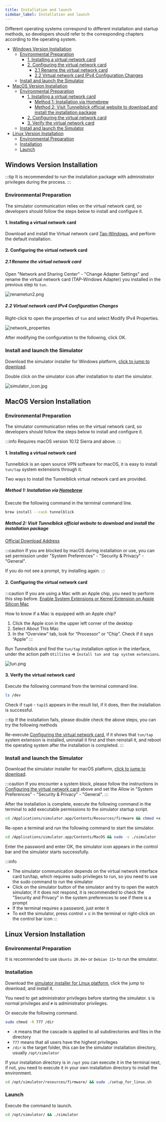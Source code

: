 ```yaml
---
title: Installation and launch
sidebar_label: Installation and launch
---
```


Different operating systems correspond to different installation and startup methods, so developers should refer to the corresponding chapters according to the operating system.

- [Windows Version Installation](#windows-version-installation)
  - [Environmental Preparation](#environmental-preparation)
    - [1. Installing a virtual network card](#1-installing-a-virtual-network-card)
    - [2. Configuring the virtual network card](#2-configuring-the-virtual-network-card)
      - [2.1 Rename the virtual network card](#21-rename-the-virtual-network-card)
      - [2.2 Virtual network card IPv4 Configuration Changes](#22-virtual-network-card-ipv4-configuration-changes)
  - [Install and launch the Simulator](#install-and-launch-the-simulator)
- [MacOS Version Installation](#macos-version-installation)
  - [Environmental Preparation](#environmental-preparation-1)
    - [1. Installing a virtual network card](#1-installing-a-virtual-network-card-1)
      - [Method 1: Installation via Homebrew](#method-1-installation-via-homebrew)
      - [Method 2: Visit Tunnelblick official website to download and install the installation package](#method-2-visit-tunnelblick-official-website-to-download-and-install-the-installation-package)
    - [2. Configuring the virtual network card](#2-configuring-the-virtual-network-card-1)
    - [3. Verify the virtual network card](#3-verify-the-virtual-network-card)
  - [Install and launch the Simulator](#install-and-launch-the-simulator-1)
- [Linux Version Installation](#linux-version-installation)
  - [Environmental Preparation](#environmental-preparation-2)
  - [Installation](#installation)
  - [Launch](#launch)

## Windows Version Installation

:::tip
It is recommended to run the installation package with administrator privileges during the process.
:::

### Environmental Preparation

The simulator communication relies on the virtual network card, so developers should follow the steps below to install and configure it.

#### 1. Installing a virtual network card

Download and install the Virtual network card [Tap-Windows](https://upload-cdn.huami.com/zeppos/simulator/download/tap-windows-9.21.2.zip), and perform the default installation.

#### 2. Configuring the virtual network card

##### 2.1 Rename the virtual network card

Open "Network and Sharing Center" - "Change Adapter Settings" and rename the virtual network card (TAP-Windows Adapter) you installed in the previous step to `tun`.

![renametun2.png](/img/simulator/renametunE.png)

##### 2.2 Virtual network card IPv4 Configuration Changes

Right-click to open the properties of `tun` and select Modify IPv4 Properties.

![network_properties](/img/simulator/network_properties.png)

After modifying the configuration to the following, click OK.

### Install and launch the Simulator

Download the simulator installer for Windows platform, [click to jump to download](./download.md).

Double click on the simulator icon after installation to start the simulator.

![simulator_icon.jpg](/img/simulator/simulator_icon.jpg)

## MacOS Version Installation

### Environmental Preparation

The simulator communication relies on the virtual network card, so developers should follow the steps below to install and configure it.

:::info
Requires macOS version 10.12 Sierra and above.
:::

#### 1. Installing a virtual network card

Tunnelblick is an open source VPN software for macOS, it is easy to install `tun/tap` system extensions through it.

Two ways to install the Tunnelblick virtual network card are provided.

##### Method 1: Installation via [Homebrew](https://brew.sh/)

Execute the following command in the terminal command line.

```sh
brew install --cask tunnelblick
```

##### Method 2: Visit Tunnelblick official website to download and install the installation package

[Official Download Address](https://tunnelblick.net/downloads.html)

:::caution
If you are blocked by macOS during installation or use, you can set permission under "System Preferences" - "Security & Privacy" - "General".

If you do not see a prompt, try installing again.
:::

#### 2. Configuring the virtual network card

:::caution
If you are using a Mac with an Apple chip, you need to perform this step before. [Enable System Extensions or Kernel Extension on Apple Silicon Mac](../../faq/apple-silicon.md)

How to know if a Mac is equipped with an Apple chip?

1. Click the Apple icon in the upper left corner of the desktop
2. Select About This Mac
3. In the “Overview” tab, look for “Processor” or “Chip”. Check if it says “Apple”
:::

Run Tunnelblick and find the `tun/tap` installation option in the interface, under the action path `Utillites` => `Install tun and tap system extensions`.

![tun.png](/img/simulator/tun.png)

#### 3. Verify the virtual network card

Execute the following command from the terminal command line.

```sh
ls /dev
```

Check if `tap0` - `tap15` appears in the result list, if it does, then the installation is successful.

:::tip
If the installation fails, please double check the above steps, you can try the following methods

Re-execute [Configuring the virtual network card](#2-configuring-the-virtual-network-card-1), if it shows that `tun/tap` system extension is installed, uninstall it first and then reinstall it, and reboot the operating system after the installation is completed.
:::

### Install and launch the Simulator

Download the simulator installer for macOS platform, [click to jump to download](./download.md).

:::caution
If you encounter a system block, please follow the instructions in [Configuring the virtual network card](#2-configuring-the-virtual-network-card-1) above and set the Allow in "System Preferences" - "Security & Privacy" - "General".
:::

After the installation is complete, execute the following command in the terminal to add executable permissions to the simulator startup script.

```sh
cd /Applications/simulator.app/Contents/Resources/firmware && chmod +x ./start_qemu.sh
```

Re-open a terminal and run the following command to start the simulator.

```sh
cd /Applications/simulator.app/Contents/MacOS && sudo -s ./simulator
```

Enter the password and enter OK, the simulator icon appears in the control bar and the simulator starts successfully.

:::info

- The simulator communication depends on the virtual network interface card tun/tap, which requires sudo privileges to run, so you need to use the sudo command to run the simulator
- Click on the simulator button of the simulator and try to open the watch simulator, if it does not respond, it is recommended to check the "Security and Privacy" in the system preferences to see if there is a prompt
- If the terminal requires a password, just enter it
- To exit the simulator, press control + c in the terminal or right-click on the control bar icon
:::

## Linux Version Installation

### Environmental Preparation

It is recommended to use `Ubuntu 20.04+` or `Debian 11+` to run the simulator.

### Installation

Download the [simulator installer for Linux platform](download.md), click the jump to download, and install it.

You need to get administrator privileges before starting the simulator. `$` is normal privileges and `#` is administrator privileges.

Or execute the following command.

```bash
sudo chmod -R 777 /dir
```

- `-R` means that the cascade is applied to all subdirectories and files in the directory
- `777` means that all users have the highest privileges
- `/dir` is the target folder, this can be the simulator installation directory, usually `/opt/simulator`

If your installation directory is in `/opt` you can execute it in the terminal next, if not, you need to execute it in your own installation directory to install the environment.

```sh
cd /opt/simulator/resources/firmware/ && sudo ./setup_for_linux.sh
```

### Launch

Execute the command to launch.

```sh
cd /opt/simulator/ && ./simulator
```
